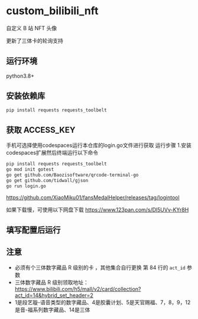 # custom_bilibili_nft

自定义 B 站 NFT 头像

更新了三体卡的轮询支持

## 运行环境

python3.8+

## 安装依赖库

```bash
pip install requests requests_toolbelt
```
## 获取 ACCESS_KEY
手机可选择使用codespaces运行本仓库的login.go文件进行获取
运行步骤
1.安装codespaces扩展然后终端运行以下命令
```bash
pip install requests requests_toolbelt
go mod init gotest
go get github.com/Baozisoftware/qrcode-terminal-go
go get github.com/tidwall/gjson
go run login.go

```
https://github.com/XiaoMiku01/fansMedalHelper/releases/tag/logintool

如果下载慢，可使用以下网盘下载
https://www.123pan.com/s/Dl5UVv-KYr8H

## 填写配置后运行

## 注意

-   必须有个三体数字藏品 R 级别的卡 ，其他集合自行更换 第 84 行的 `act_id` 参数
-   三体数字藏品 R 级别领取地址：https://www.bilibili.com/h5/mall/v2/card/collection?act_id=14&hybrid_set_header=2
-   1是段艺璇-语音类型的数字藏品、4是胶囊计划、5是天官赐福、7，8，9，12是音-福系列数字藏品、14是三体
